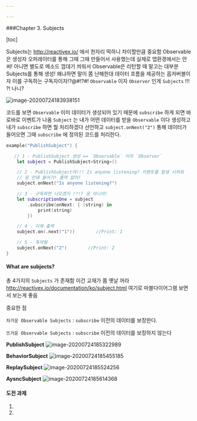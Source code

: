 ```yaml
---

---
```


###Chapter 3. Subjects

[toc]

Subjects는 http://reactivex.io/ 에서 한자리 떡하니 차이할만큼 중요함
Observable은 생성자 오퍼레이터를 통해 그때 그때 만들어서 사용했는데
실제로 앱환경에서는 안써!
아니면 별도로 메소드 껍데기 씌워서 Observable은 리턴할 때 말고는 
대부분 Subjects를 통해 생성!
왜냐하면 말이 쫌 난해한대
데이터 흐름을 제공하는 옵저버블이자 이를 구독하는 구독자이자!?@#!?#!
`Observable` 이자 `Observer` 인게 `Subjects` !!! ?! 나니?



![image-20200724183938151](https://tva1.sinaimg.cn/large/007S8ZIlgy1gh27qtbtygj304i05imx3.jpg)



코드를 보면 
`Observable` 이미 데이터가 생성되어 있기 때문에 `subscribe` 하게 되면 바로바로 이벤트가 나옴
`Subject` 는 내가 어떤 데이터를 받을 `Observable` 이다 생성하고
내가 `subscribe` 하면 뭘 처리하겠다 선언하고
`subject.onNext("2")` 통해 데이터가 들어오면 그때 `subscribe` 에 정의된 코드를 처리한다.

```swift
example("PublishSubject") {

   // 1 - PublishSubject 생성 == `Observable` 이자 `Observer`
    let subject = PublishSubject<String>()

    // 2 - PublishSubject야!!! Is anyone listening? 이벤트를 발생 시켜줘
    // 응 안돼 돌아가! 출력 없어!
    subject.onNext("Is anyone listening?")

    // 3 - 구독하면 나오겠지 !?!? 응 아니야!
    let subscriptionOne = subject
        .subscribe(onNext: { (string) in
            print(string)
        })

    // 4 - 이제 출력 
    subject.on(.next("1"))        //Print: 1

    // 5 - 축약형
    subject.onNext("2")        //Print: 2
}
```



#### What are subjects?

총 4가지의 `Subjects` 가 존재함
이건 교재가 쫌 옛날 꺼라 http://reactivex.io/documentation/ko/subject.html 여기로
마블다이어그램 보면서 보는게 좋음

중요한 점

`차가운 Observable Subjects` : `subscribe` 이전의 데이터를 보장한다.

`뜨거운 Observable Subjects` : `subscribe` 이전의 데이터를 보장하지 않는다



**PublishSubject**
![image-20200724185322989](https://tva1.sinaimg.cn/large/007S8ZIlgy1gh27qqhyf7j30er09iq3f.jpg)

**BehaviorSubject**
![image-20200724185455185](https://tva1.sinaimg.cn/large/007S8ZIlgy1gh27qsfe7gj30do09maap.jpg)





**ReplaySubject**
![image-20200724185524256](https://tva1.sinaimg.cn/large/007S8ZIlgy1gh27qrg25uj30ea09cjrz.jpg)



**AysncSubject**
![image-20200724185614368](https://tva1.sinaimg.cn/large/007S8ZIlgy1gh27qsuwl3j30du09agm1.jpg)



#### 도전 과제

1. 
2.  